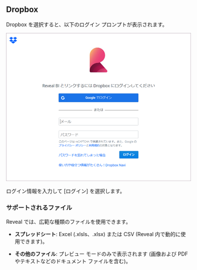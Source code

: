 ## Dropbox

Dropbox を選択すると、以下のログイン プロンプトが表示されます。

<img src="images/dropbox-login.png" alt="Dropbox login dialog" class="responsive-img"/>

ログイン情報を入力して [ログイン] を選択します。

### サポートされるファイル

Reveal では、広範な種類のファイルを使用できます。

  - **スプレッドシート**: Excel (.xlsls、.xlsx) または CSV (Reveal 内で動的に使用できます)。

  - **その他のファイル**: プレビュー モードのみで表示されます (画像および PDF やテキストなどのドキュメント ファイルを含む)。
